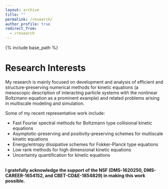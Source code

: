 ```yaml
---
layout: archive
title: ""
permalink: /research/
author_profile: true
redirect_from:
  - /research
---
```


{% include base_path %}

Research Interests
======
My research is mainly focused on development and analysis of efficient and structure-preserving numerical methods for kinetic equations (a mesoscopic description of interacting particle systems with the nonlinear Boltzmann equation as a prominent example) and related problems arising in multiscale modeling and simulation. 

Some of my recent representative work include:

* Fast Fourier spectral methods for Boltzmann type collisional kinetic equations
* Asymptotic-preserving and positivity-preserving schemes for multiscale kinetic equations
* Energy/entropy dissipative schemes for Fokker-Planck type equations
* Low rank methods for high dimensional kinetic equations
* Uncertainty quantification for kinetic equations

\
**I gratefully acknowledge the support of the NSF (DMS-1620250, DMS-CAREER-1654152, and CBET-CD&E-1854829) in making this work possible.**
